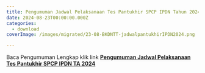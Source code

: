 ```yaml
---
title: Pengumuman Jadwal Pelaksanaan Tes Pantukhir SPCP IPDN Tahun 2024
date: 2024-08-23T00:00:00.000Z
categories:
  - download
coverImage: /images/migrated/23-08-BKDNTT-jadwalpantukhirIPDN2024.png

---
```


Baca Pengumuman Lengkap klik link **[Pengumuman Jadwal Pelaksanaan Tes Pantukhir SPCP IPDN TA 2024](https://bkd.nttprov.go.id/web/wp-content/uploads/2024/08/20240822_Pengumuman-Jadwal-Pelaksanaan-Tes-Pantukhir-2024.pdf)**
